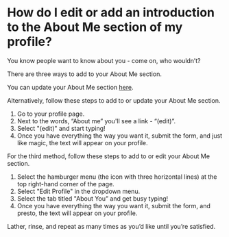 # How do I edit or add an introduction to the About Me section of my profile?

You know people want to know about you - come on, who wouldn’t?

There are three ways to add to your About Me section.

You can update your About Me section [here](https://fetlife.com/settings/profile/about).

Alternatively, follow these steps to add to or update your About Me section.
1. Go to your profile page.
2. Next to the words, “About me” you'll see a link - “(edit)”.
3. Select "(edit)" and start typing!
4. Once you have everything the way you want it, submit the form, and just like magic, the text will appear on your profile.

For the third method, follow these steps to add to or edit your About Me section.
1. Select the hamburger menu (the icon with three horizontal lines) at the top right-hand corner of the page.
2. Select "Edit Profile" in the dropdown menu.
3. Select the tab titled "About You” and get busy typing!
4. Once you have everything the way you want it, submit the form, and presto, the text will appear on your profile.

Lather, rinse, and repeat as many times as you’d like until you’re satisfied.

